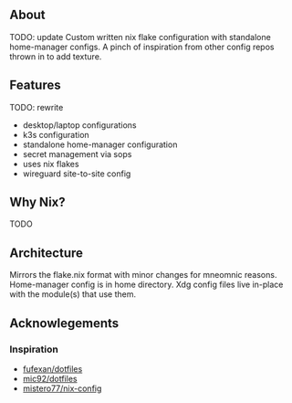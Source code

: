 ## About
TODO: update
Custom written nix flake configuration with standalone home-manager configs. A pinch of inspiration
from other config repos thrown in to add texture.

## Features
TODO: rewrite
- desktop/laptop configurations
- k3s configuration
- standalone home-manager configuration
- secret management via sops
- uses nix flakes
- wireguard site-to-site config

## Why Nix?
TODO

## Architecture
Mirrors the flake.nix format with minor changes for mneomnic reasons. Home-manager config is in
home directory. Xdg config files live in-place with the module(s) that use them.

## Acknowlegements
### Inspiration
- [fufexan/dotfiles](https://github.com/fufexan/dotfiles)
- [mic92/dotfiles](https://github.com/mic92/dotfiles)
- [mistero77/nix-config](https://github.com/Misterio77/nix-config)

